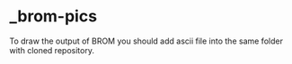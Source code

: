 # _brom-pics
To draw the output of BROM you should add ascii file into the same folder with cloned repository.
